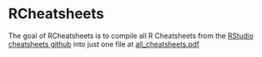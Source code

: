 
<!-- README.md is generated from README.Rmd. Please edit that file -->

# RCheatsheets

<!-- badges: start -->
<!-- badges: end -->

The goal of RCheatsheets is to compile all R Cheatsheets from the
[RStudio cheatsheets github](https://github.com/rstudio/cheatsheets)
into just one file at [all\_cheatsheets.pdf](./all_cheatsheets.pdf)
